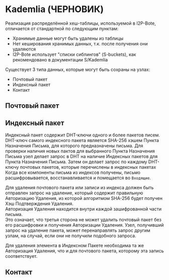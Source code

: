 # Kademlia (ЧЕРНОВИК)

Реализация распределённой хеш-таблицы, используемой в I2P-Bote, отличается от стандартной по следующим пунктам:

* Хранимые данные могут быть удалены из таблицы
* Нет кеширования хранимых данных, т.к. после получения они удаляются
* I2P-Bote использует "списки сиблингов" (S-buckets), как рекомендовано в документации S/Kademlia

Существует 3 типа данных, которые могут быть сохраны на узлах:

* Почтовый пакет
* Индексный пакет
* Контакт

## Почтовый пакет

## Индексный пакет

Индексный пакет содержит DHT-ключи одного и более пакетов писем.
DHT-ключ самого индексного пакета является SHA-256 хэшем Пункта Назначения Письма, для которого предназначены письма.
Для проверки наличия новых пактов для выбранного Пункта Назначения Письма узел делает запрос в DHT на наличие Индексных пакетов для Пункта Назначения Письма. Затем он делает запрос по каждому DHT-ключу почтовых пакетов, которые перечислены в индексных пакетах
Когда все компоненты письма из индексов получены, письмо расшифровывается, восстанавливается и помещается во `Входящие`.

Для удаления почтового пакета или записи из индекса должен быть отправлен запрос на удаление, который содержит правильную Авторизацию Удаления, из которой алгоритмом SHA-256 будет получен Хэш Подтверждения Удаления.   
Авторизация Удаления находится внутри каждой зашифрованной части письма.   
Это означает, что третья сторона не может удалить почтовый пакет без его расшифровки и получения Авторизации Удаления.
Узел, получивший запрос на удаление пакета, может перенаправлять запрос другим узлам, на случай, если они не получили подобного запроса.   

Для удаления элемента в Индексном Пакете необходима та же Авторизация Удаления, что и для почтового пакета, которому эта запись соответствует.

## Контакт
